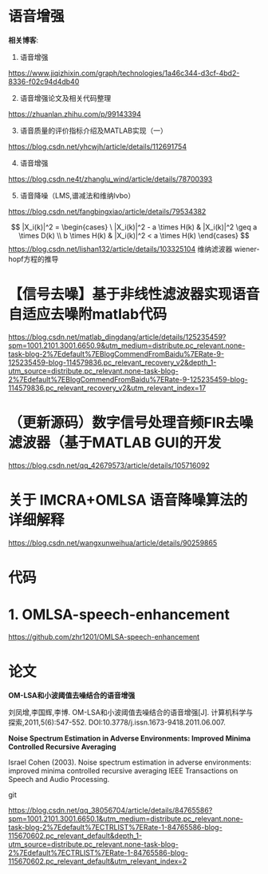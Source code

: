 # 语音增强

**相关博客**:

1. 语音增强

https://www.jiqizhixin.com/graph/technologies/1a46c344-d3cf-4bd2-8336-f02c94d4db40

2. 语音增强论文及相关代码整理

https://zhuanlan.zhihu.com/p/99143394

3. 语音质量的评价指标介绍及MATLAB实现（一）

https://blog.csdn.net/yhcwjh/article/details/112691754

4. 语音增强

https://blog.csdn.ne4t/zhanglu_wind/article/details/78700393

5. 语音降噪（LMS,谱减法和维纳lvbo）

https://blog.csdn.net/fangbingxiao/article/details/79534382


$$
|X_i(k)|^2 =
\begin{cases}
\ |X_i(k)|^2 - a \times H(k) & |X_i(k)|^2 \geq a \times D(k) \\
 b \times H(k) & |X_i(k)|^2 < a \times H(k) 
\end{cases}
$$
https://blog.csdn.net/lishan132/article/details/103325104  维纳滤波器 wiener-hopf方程的推导



# 【信号去噪】基于非线性滤波器实现语音自适应去噪附matlab代码

https://blog.csdn.net/matlab_dingdang/article/details/125235459?spm=1001.2101.3001.6650.9&utm_medium=distribute.pc_relevant.none-task-blog-2%7Edefault%7EBlogCommendFromBaidu%7ERate-9-125235459-blog-114579836.pc_relevant_recovery_v2&depth_1-utm_source=distribute.pc_relevant.none-task-blog-2%7Edefault%7EBlogCommendFromBaidu%7ERate-9-125235459-blog-114579836.pc_relevant_recovery_v2&utm_relevant_index=17



# （更新源码）数字信号处理音频FIR去噪滤波器（基于MATLAB GUI的开发

https://blog.csdn.net/qq_42679573/article/details/105716092



# 关于 IMCRA+OMLSA 语音降噪算法的详细解释

https://blog.csdn.net/wangxunweihua/article/details/90259865



# 代码

# 1. OMLSA-speech-enhancement

https://github.com/zhr1201/OMLSA-speech-enhancement





# 论文

**OM-LSA和小波阈值去噪结合的语音增强**

刘凤增,李国辉,李博. OM-LSA和小波阈值去噪结合的语音增强[J]. 计算机科学与探索,2011,5(6):547-552. DOI:10.3778/j.issn.1673-9418.2011.06.007.



**Noise Spectrum Estimation in Adverse Environments: Improved Minima Controlled Recursive Averaging**

Israel Cohen (2003). Noise spectrum estimation in adverse environments: improved minima controlled recursive averaging IEEE Transactions on Speech and Audio Processing.



git

https://blog.csdn.net/qq_38056704/article/details/84765586?spm=1001.2101.3001.6650.1&utm_medium=distribute.pc_relevant.none-task-blog-2%7Edefault%7ECTRLIST%7ERate-1-84765586-blog-115670602.pc_relevant_default&depth_1-utm_source=distribute.pc_relevant.none-task-blog-2%7Edefault%7ECTRLIST%7ERate-1-84765586-blog-115670602.pc_relevant_default&utm_relevant_index=2
